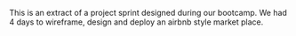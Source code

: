 This is an extract of a project sprint designed during our bootcamp. We had 4 days to wireframe, design and deploy an airbnb style market place. 
